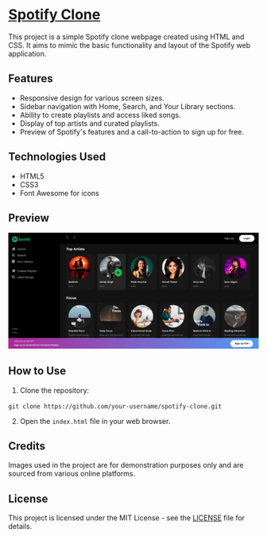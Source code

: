 <!DOCTYPE html>
<html lang="en">

<head>
    <meta charset="UTF-8">
    <meta name="viewport" content="width=device-width, initial-scale=1.0">
</head>

<body>
    <h1><a href="https://mohitmonk.github.io/SpotifyClone/"> Spotify Clone </a> </h1>
    <p>This project is a simple Spotify clone webpage created using HTML and CSS. It aims to mimic the basic functionality and layout of the Spotify web application.</p>
    <h2>Features</h2>
    <ul>
        <li>Responsive design for various screen sizes.</li>
        <li>Sidebar navigation with Home, Search, and Your Library sections.</li>
        <li>Ability to create playlists and access liked songs.</li>
        <li>Display of top artists and curated playlists.</li>
        <li>Preview of Spotify's features and a call-to-action to sign up for free.</li>
    </ul>
    <h2>Technologies Used</h2>
    <ul>
        <li>HTML5</li>
        <li>CSS3</li>
        <li>Font Awesome for icons</li>
    </ul>
    <h2>Preview</h2>
    <img src="Images/preview.png" alt="Preview" style="max-width: 100%;">
    <h2>How to Use</h2>
    <ol>
        <li>Clone the repository:</li>
    </ol>
    <p><code>git clone https://github.com/your-username/spotify-clone.git</code></p>
    <ol start="2">
        <li>Open the <code>index.html</code> file in your web browser.</li>
    </ol>
    <h2>Credits</h2>
    <p>Images used in the project are for demonstration purposes only and are sourced from various online platforms.</p>
    <h2>License</h2>
    <p>This project is licensed under the MIT License - see the <a href="LICENSE">LICENSE</a> file for details.</p>
</body>

</html>
